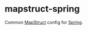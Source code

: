 # mapstruct-spring

Common [MapStruct](https://mapstruct.org) config for [Spring](https://spring.io).
